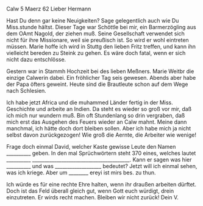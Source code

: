  Calw 5 Maerz 62
Lieber Hermann

Hast Du denn gar keine Neuigkeiten? Sage gelegentlich auch wie Du Miss.stunde hältst. Dieser Tage war Schöttle bei mir, ein Barmerzögling aus dem OAmt Nagold, der ziehen muß. Seine Gesellschaft verwendet sich nicht für ihre Missionare, weil sie preußisch ist. So wird er wohl eintreten müssen. Marie hoffe ich wird in Stuttg den lieben Fritz treffen, und kann ihn vielleicht bereden zu Steink zu gehen. Es wäre doch fatal, wenn er sich nicht dazu entschlösse.

Gestern war in Stammh Hochzeit bei des lieben Meßners. Marie Weitbr die einzige Calwerin dabei. Ein fröhlicher Tag seis gewesen. Abends aber habe der Papa öfters geweint. Heute sind die Brautleute schon auf dem Wege nach Schlesien.

Ich habe jetzt Africa und die muhammed Länder fertig in der Miss. Geschichte und arbeite an Indien. Da steht es wieder so groß vor mir, daß ich mich nur wundern muß. Bin oft Stundenlang so drin vergraben, daß mich erst das Ausgehen des Feuers wieder an Calw mahnt. Meine dann manchmal, ich hätte doch dort bleiben sollen. Aber ich habe mich ja nicht selbst davon zurückgezogen! Wie groß die Aernte, die Arbeiter wie wenige!

Frage doch einmal David, welcher Kaste gewisse Leute den Namen __________ geben. In den mal Sprüchwörtern steht 370 eines, welches lautet __________ 
________________________________________. Kann er sagen was hier __________ und was ___________________ bedeutet? Jetzt will ich einmal sehen, was ich kriege. Aber um ________ ereyi ist mirs bes. zu thun.

Ich würde es für eine rechte Ehre halten, wenn ihr draußen arbeiten dürftet. Doch ist das Feld überall gleich gut, wenn Gott euch würdigt, drein einzutreten. Er wirds recht machen. Bleiben wir nicht zurück! 
 Dein V.
